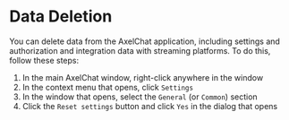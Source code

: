 # Data Deletion

You can delete data from the AxelChat application, including settings and authorization and integration data with streaming platforms. To do this, follow these steps:

1. In the main AxelChat window, right-click anywhere in the window
1. In the context menu that opens, click `Settings`
1. In the window that opens, select the `General` (or `Common`) section
1. Click the `Reset settings` button and click `Yes` in the dialog that opens
